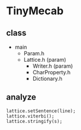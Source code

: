 # TinyMecab

## class

- main
  - Param.h
  - Lattice.h (param)
    - Writer.h (param)
    - CharProperty.h
    - Dictionary.h

## analyze

```
lattice.setSentence(line);
lattice.viterbi();
lattice.stringify(s);
```
